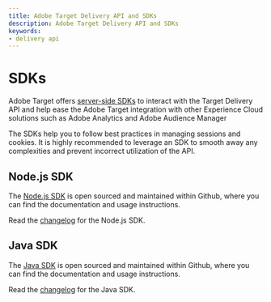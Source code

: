 ```yaml
---
title: Adobe Target Delivery API and SDKs
description: Adobe Target Delivery API and SDKs
keywords:
- delivery api
--- 
```


# SDKs

Adobe Target offers [server-side SDKs](../../implement/server-side/) to interact with the Target Delivery API and help ease the Adobe Target integration with other Experience Cloud solutions such as Adobe Analytics and Adobe Audience Manager

The SDKs help you to follow best practices in managing sessions and cookies. It is highly recommended to leverage an SDK to smooth away any complexities and prevent incorrect utilization of the API.

## Node.js SDK

The [Node.js SDK](https://github.com/adobe/target-nodejs-sdk) is open sourced and maintained within Github, where you can find the documentation and usage instructions.

Read the [changelog](https://github.com/adobe/target-nodejs-sdk/blob/main/CHANGELOG.md) for the Node.js SDK.

## Java SDK

The [Java SDK](https://github.com/adobe/target-java-sdk) is open sourced and maintained within Github, where you can find the documentation and usage instructions.

Read the [changelog](https://github.com/adobe/target-java-sdk/blob/main/CHANGELOG.md) for the Java SDK.


<!--- Judy: remove or modify this page? adequately covered elsewhere? Or, add links to analogous info for the .NET and Python SDKs? --->

